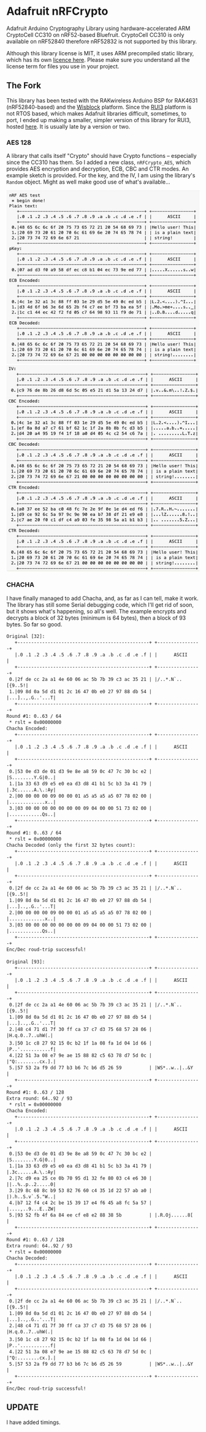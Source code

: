 # Adafruit nRFCrypto

Adafruit Arduino Cryptography Library using hardware-accelerated ARM CryptoCell CC310 on nRF52-based Bluefruit. CryptoCell CC310 is only available on nRF52840 therefore nRF52832 is not supported by this library.

Although this library license is MIT, it uses ARM precompiled static library, which has its own [licence here](src/cortex-m4/license.txt). Please make sure you understand all the license term for files you use in your project. 

## The Fork

This library has been tested with the RAKwireless Arduino BSP for RAK4631 (nRF52840-based) and the [Wisblock](https://github.com/RAKWireless/WisBlock) platform. Since the [RUI3](https://docs.rakwireless.com/RUI3/) platform is not RTOS based, which makes Adafruit libraries difficult, sometimes, to port, I ended up making a smaller, simpler version of this library for RUI3, hosted [here](https://github.com/Kongduino/RUI3_nRFCrypto_AES). It is usually late by a version or two.

### AES 128

A library that calls itself "Crypto" should have Crypto functions – especially since the CC310 has them. So I added a new class, `nRFCrypto_AES`, which provides AES encryption and decryption, ECB, CBC and CTR modes. An example sketch is provided. For the key, and the IV, I am using the library's `Random` object. Might as well make good use of what's available...

![Part1](Part1.jpg)
![Part2](Part2.jpg)

### CHACHA

I have finally managed to add Chacha, and, as far as I can tell, make it work. The library has still some Serial debugging code, which I'll get rid of soon, but it shows what's happening, so all's well. The example encrypts and decrypts a block of 32 bytes (minimum is 64 bytes), then a block of 93 bytes. So far so good.

```
Original [32]:
   +------------------------------------------------+ +----------------+
   |.0 .1 .2 .3 .4 .5 .6 .7 .8 .9 .a .b .c .d .e .f | |      ASCII     |
   +------------------------------------------------+ +----------------+
 0.|2f de cc 2a a1 4e 60 06 ac 5b 7b 39 c3 ac 35 21 | |/..*.N`..[{9..5!|
 1.|09 8d 0a 5d d1 01 2c 16 47 0b e0 27 97 88 db 54 | |...]..,.G..'...T|
   +------------------------------------------------+ +----------------+
Round #1: 0..63 / 64
 * rslt = 0x00000000
Chacha Encoded:
   +------------------------------------------------+ +----------------+
   |.0 .1 .2 .3 .4 .5 .6 .7 .8 .9 .a .b .c .d .e .f | |      ASCII     |
   +------------------------------------------------+ +----------------+
 0.|53 0e d3 de 01 d3 9e 8e a8 59 0c 47 7c 30 bc e2 | |S........Y.G|0..|
 1.|1a 33 63 d9 e5 e0 ea d3 d8 41 b1 5c b3 3a 41 79 | |.3c......A.\.:Ay|
 2.|00 00 00 00 09 00 00 01 a5 a5 a5 a5 07 78 02 00 | |.............x..|
 3.|03 00 00 00 00 00 00 00 09 04 00 00 51 73 02 00 | |............Qs..|
   +------------------------------------------------+ +----------------+
Round #1: 0..63 / 64
 * rslt = 0x00000000
Chacha Decoded (only the first 32 bytes count):
   +------------------------------------------------+ +----------------+
   |.0 .1 .2 .3 .4 .5 .6 .7 .8 .9 .a .b .c .d .e .f | |      ASCII     |
   +------------------------------------------------+ +----------------+
 0.|2f de cc 2a a1 4e 60 06 ac 5b 7b 39 c3 ac 35 21 | |/..*.N`..[{9..5!|
 1.|09 8d 0a 5d d1 01 2c 16 47 0b e0 27 97 88 db 54 | |...]..,.G..'...T|
 2.|00 00 00 00 09 00 00 01 a5 a5 a5 a5 07 78 02 00 | |.............x..|
 3.|03 00 00 00 00 00 00 00 09 04 00 00 51 73 02 00 | |............Qs..|
   +------------------------------------------------+ +----------------+
Enc/Dec roud-trip successful!

Original [93]:
   +------------------------------------------------+ +----------------+
   |.0 .1 .2 .3 .4 .5 .6 .7 .8 .9 .a .b .c .d .e .f | |      ASCII     |
   +------------------------------------------------+ +----------------+
 0.|2f de cc 2a a1 4e 60 06 ac 5b 7b 39 c3 ac 35 21 | |/..*.N`..[{9..5!|
 1.|09 8d 0a 5d d1 01 2c 16 47 0b e0 27 97 88 db 54 | |...]..,.G..'...T|
 2.|48 c4 71 d1 7f 30 ff ca 37 c7 d3 75 68 57 28 06 | |H.q.0..7..uhW(.|
 3.|50 1c c8 27 92 15 0c b2 1f 1a 08 fa 1d 04 1d 66 | |P..'...........f|
 4.|22 51 3a 08 e7 9e ae 15 88 82 c5 63 78 d7 5d 0c | |"Q:........cx.].|
 5.|57 53 2a f9 dd 77 b3 b6 7c b6 d5 26 59          | |WS*..w..|..&Y   |
   +------------------------------------------------+ +----------------+
Round #1: 0..63 / 128
Extra round: 64..92 / 93
 * rslt = 0x00000000
Chacha Encoded:
   +------------------------------------------------+ +----------------+
   |.0 .1 .2 .3 .4 .5 .6 .7 .8 .9 .a .b .c .d .e .f | |      ASCII     |
   +------------------------------------------------+ +----------------+
 0.|53 0e d3 de 01 d3 9e 8e a8 59 0c 47 7c 30 bc e2 | |S........Y.G|0..|
 1.|1a 33 63 d9 e5 e0 ea d3 d8 41 b1 5c b3 3a 41 79 | |.3c......A.\.:Ay|
 2.|7c d9 ea 25 ce 0b 70 95 d1 32 fe 80 03 c4 e6 30 | ||..%..p..2.....0|
 3.|29 8c 68 8c b9 53 82 76 60 c4 35 1d 22 57 ab a0 | |).h..S.v`.5."W..|
 4.|b7 12 f4 c4 2c be 15 39 17 e4 f6 45 a8 fc 5a 57 | |....,..9...E..ZW|
 5.|93 52 fb 4f 6a 84 ee cf e8 e2 88 38 5b          | |.R.Oj......8[   |
   +------------------------------------------------+ +----------------+
Round #1: 0..63 / 128
Extra round: 64..92 / 93
 * rslt = 0x00000000
Chacha Decoded:
   +------------------------------------------------+ +----------------+
   |.0 .1 .2 .3 .4 .5 .6 .7 .8 .9 .a .b .c .d .e .f | |      ASCII     |
   +------------------------------------------------+ +----------------+
 0.|2f de cc 2a a1 4e 60 06 ac 5b 7b 39 c3 ac 35 21 | |/..*.N`..[{9..5!|
 1.|09 8d 0a 5d d1 01 2c 16 47 0b e0 27 97 88 db 54 | |...]..,.G..'...T|
 2.|48 c4 71 d1 7f 30 ff ca 37 c7 d3 75 68 57 28 06 | |H.q.0..7..uhW(.|
 3.|50 1c c8 27 92 15 0c b2 1f 1a 08 fa 1d 04 1d 66 | |P..'...........f|
 4.|22 51 3a 08 e7 9e ae 15 88 82 c5 63 78 d7 5d 0c | |"Q:........cx.].|
 5.|57 53 2a f9 dd 77 b3 b6 7c b6 d5 26 59          | |WS*..w..|..&Y   |
   +------------------------------------------------+ +----------------+
Enc/Dec roud-trip successful!
```

## UPDATE

I have added timings.